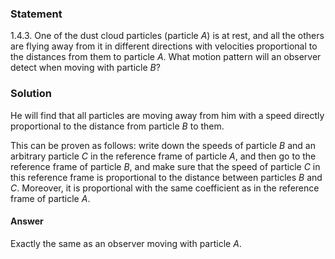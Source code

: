 ###  Statement 

$1.4.3.$ One of the dust cloud particles (particle $A$) is at rest, and all the others are flying away from it in different directions with velocities proportional to the distances from them to particle $A$. What motion pattern will an observer detect when moving with particle $B$? 

### Solution

He will find that all particles are moving away from him with a speed directly proportional to the distance from particle $B$ to them. 

This can be proven as follows: write down the speeds of particle $B$ and an arbitrary particle $C$ in the reference frame of particle $A$, and then go to the reference frame of particle $B$, and make sure that the speed of particle $C$ in this reference frame is proportional to the distance between particles $B$ and $C$. Moreover, it is proportional with the same coefficient as in the reference frame of particle $A$. 

#### Answer

Exactly the same as an observer moving with particle $A$. 
